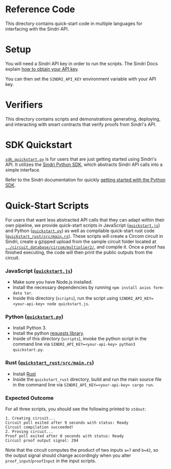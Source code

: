# Reference Code
This directory contains quick-start code in multiple languages for interfacing with the Sindri API.

# Setup
You will need a Sindri API key in order to run the scripts.
The Sindri Docs explain [how to obtain your API key](https://sindri.app/docs/topic-guides/access-management/#api-authentication).

You can then set the `SINDRI_API_KEY` environment variable with your API key.

# Verifiers

This directory contains scripts and demonstrations generating, deploying, and interacting with smart contracts that verify proofs from Sindri's API.

# SDK Quickstart

[`sdk_quickstart.py`](./sdk_quickstart.py) is for users that are just getting started using Sindri's API.
It utilizes the [Sindri Python SDK](https://pypi.org/project/sindri-labs/), which abstracts Sindri API calls into a simple interface.

Refer to the Sindri documentation for quickly [getting started with the Python SDK](https://sindri.app/docs/getting-started/api-sdk/).

# Quick-Start Scripts

For users that want less abstracted API calls that they can adapt within their own pipeline, we provide quick-start scripts in JavaScript ([`quickstart.js`](./quickstart.js)) and Python ([`quickstart.py`](./quickstart.py)) as well as compilable quick-start rust code ([`quickstart_rust/src/main.rs`](./quickstart_rust/src/main.rs)).
These scripts will create a Circom circuit in Sindri, create a gzipped upload from the sample circuit folder located at [`../circuit_database/circom/multiplier2/`](../circuit_database/circom/multiplier2/), and compile it.
Once a proof has finished executing, the code will then print the public outputs from the circuit.

### JavaScript ([`quickstart.js`](./quickstart.js))

- Make sure you have Node.js installed.
- Install the necessary dependencies by running `npm install axios form-data tar`.
- Inside this directory (`scripts`), run the script using `SINDRI_API_KEY=<your-api-key> node quickstart.js`.

### Python ([`quickstart.py`](./quickstart.py))

- Install Python 3.
- Install the python [requests library](https://pypi.org/project/requests/).
- Inside of this directory (`scripts`), invoke the python script in the command line via `SINDRI_API_KEY=<your-api-key> python3 quickstart.py`.

### Rust ([`quickstart_rust/src/main.rs`](./quickstart_rust/src/main.rs))

- Install [Rust](https://doc.rust-lang.org/cargo/getting-started/installation.html)
- Inside the `quickstart_rust` directory, build and run the main source file in the command line via `SINDRI_API_KEY=<your-api-key> cargo run`.

### Expected Outcome

For all three scripts, you should see the following printed to `stdout`:

```
1. Creating circuit...
Circuit poll exited after 9 seconds with status: Ready
Circuit compilation succeeded!
2. Proving circuit...
Proof poll exited after 0 seconds with status: Ready
Circuit proof output signal: 294
```

Note that the circuit computes the product of two inputs `a=7` and `b=42`, so the output signal should change accordingly when you alter `proof_input`/`proofInput` in the input scripts.